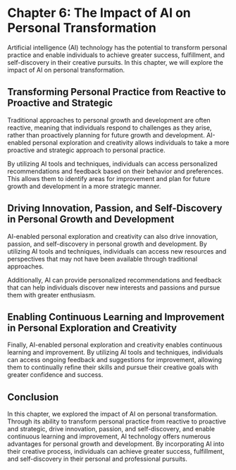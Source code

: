 Chapter 6: The Impact of AI on Personal Transformation
======================================================

Artificial intelligence (AI) technology has the potential to transform personal practice and enable individuals to achieve greater success, fulfillment, and self-discovery in their creative pursuits. In this chapter, we will explore the impact of AI on personal transformation.

Transforming Personal Practice from Reactive to Proactive and Strategic
-----------------------------------------------------------------------

Traditional approaches to personal growth and development are often reactive, meaning that individuals respond to challenges as they arise, rather than proactively planning for future growth and development. AI-enabled personal exploration and creativity allows individuals to take a more proactive and strategic approach to personal practice.

By utilizing AI tools and techniques, individuals can access personalized recommendations and feedback based on their behavior and preferences. This allows them to identify areas for improvement and plan for future growth and development in a more strategic manner.

Driving Innovation, Passion, and Self-Discovery in Personal Growth and Development
----------------------------------------------------------------------------------

AI-enabled personal exploration and creativity can also drive innovation, passion, and self-discovery in personal growth and development. By utilizing AI tools and techniques, individuals can access new resources and perspectives that may not have been available through traditional approaches.

Additionally, AI can provide personalized recommendations and feedback that can help individuals discover new interests and passions and pursue them with greater enthusiasm.

Enabling Continuous Learning and Improvement in Personal Exploration and Creativity
-----------------------------------------------------------------------------------

Finally, AI-enabled personal exploration and creativity enables continuous learning and improvement. By utilizing AI tools and techniques, individuals can access ongoing feedback and suggestions for improvement, allowing them to continually refine their skills and pursue their creative goals with greater confidence and success.

Conclusion
----------

In this chapter, we explored the impact of AI on personal transformation. Through its ability to transform personal practice from reactive to proactive and strategic, drive innovation, passion, and self-discovery, and enable continuous learning and improvement, AI technology offers numerous advantages for personal growth and development. By incorporating AI into their creative process, individuals can achieve greater success, fulfillment, and self-discovery in their personal and professional pursuits.
